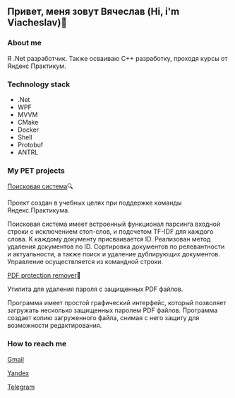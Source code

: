## Привет, меня зовут Вячеслав (Hi, i'm Viacheslav)👋
### About me
Я .Net разработчик.
Также осваиваю С++ разработку, проходя курсы от Яндекс Практикум.
### Technology stack
+ .Net
+ WPF
+ MVVM
+ CMake
+ Docker
+ Shell
+ Protobuf
+ ANTRL
### My PET projects
[Поисковая система](https://github.com/St-Viacheslavik/cpp-search-server)🔍

Проект создан в учебных целях при поддержке команды Яндекс.Практикума.

Поисковая система имеет встроенный функционал парсинга входной строки с исключением стоп-слов, и подсчетом TF-IDF для каждого слова. К каждому документу присваивается ID. Реализован метод удаления документов по ID. Сортировка документов по релевантности и актуальности, а также поиск и удаление дублирующих документов. Управление осуществляется из командной строки.

[PDF protection remover](https://github.com/St-Viacheslavik/PdfProtectionRemover)📃

Утилита для удаления пароля с защищенных PDF файлов.

Программа имеет простой графический интерфейс, который позволяет загружать несколько защищенных паролем PDF файлов. Программа создает копию загруженного файла, снимая с него защиту для возможности редактирования.
### How to reach me
[Gmail](mailto:viacheslav.stepanov359@gmail.com)

[Yandex](mailto:nerfundus@yandex.ru) 

[Telegram](https://t.me/st_viacheslavik)

<!--
**St-Viacheslavik/St-Viacheslavik** is a ✨ _special_ ✨ repository because its `README.md` (this file) appears on your GitHub profile.

Here are some ideas to get you started:

- 🔭 I’m currently working on ...
- 🌱 I’m currently learning ...
- 👯 I’m looking to collaborate on ...
- 🤔 I’m looking for help with ...
- 💬 Ask me about ...
- 📫 How to reach me: ...
- 😄 Pronouns: ...
- ⚡ Fun fact: ...
-->

